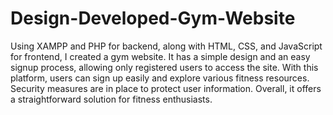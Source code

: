 # Design-Developed-Gym-Website


Using XAMPP and PHP for backend, along with HTML, CSS, and JavaScript for frontend, I created a gym website. It has a simple design and an easy signup process, allowing only registered users to access the site. With this platform, users can sign up easily and explore various fitness resources. Security measures are in place to protect user information. Overall, it offers a straightforward solution for fitness enthusiasts.
